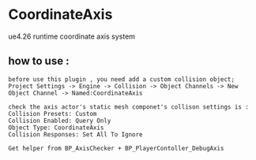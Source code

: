 # CoordinateAxis
ue4.26 runtime coordinate axis system

## how to use :

```
before use this plugin , you need add a custom collision object;
Project Settings -> Engine -> Collision -> Object Channels -> New Object Channel -> Named:CoordinateAxis
```

```
check the axis actor's static mesh componet's collison settings is :
Collision Presets: Custom
Collision Enabled: Query Only
Object Type: CoordinateAxis
Collision Responses: Set All To Ignore
```

```
Get helper from BP_AxisChecker + BP_PlayerContoller_DebugAxis
```

